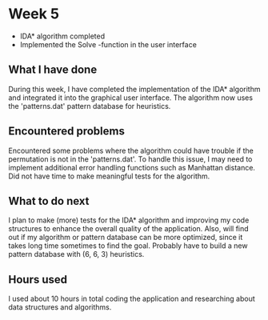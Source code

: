 # Week 5

* IDA* algorithm completed
* Implemented the Solve -function in the user interface

## What I have done

During this week, I have completed the implementation of the IDA* algorithm and integrated it into the graphical user interface. The algorithm now uses the 'patterns.dat' pattern database for heuristics.

## Encountered problems

Encountered some problems where the algorithm could have trouble if the permutation is not in the 'patterns.dat'. To handle this issue, I may need to implement additional error handling functions such as Manhattan distance. Did not have time to make meaningful tests for the algorithm.

## What to do next

I plan to make (more) tests for the IDA* algorithm and improving my code structures to enhance the overall quality of the application. Also, will find out if my algorithm or pattern database can be more optimized, since it takes long time sometimes to find the goal. Probably have to build a new pattern database with (6, 6, 3) heuristics.

## Hours used

I used about 10 hours in total coding the application and researching about data structures and algorithms.